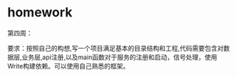 # homework

第四周：

要求：按照自己的构想,写一个项目满足基本的目录结构和工程,代码需要包含对数据层,业务层,api注册,以及main函数对于服务的注册和启动，信号处理，使用Write构建依赖。可以使用自己熟悉的框架。







